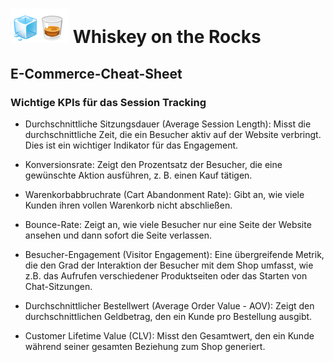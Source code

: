 # <img src="../../Dashboards/python/assets/whisk_rox.png"> Whiskey on the Rocks

## E-Commerce-Cheat-Sheet


### Wichtige KPIs für das Session Tracking

- Durchschnittliche Sitzungsdauer (Average Session Length):
    Misst die durchschnittliche Zeit, die ein Besucher aktiv auf der Website verbringt. Dies ist ein wichtiger Indikator für das Engagement. 

- Konversionsrate:
    Zeigt den Prozentsatz der Besucher, die eine gewünschte Aktion ausführen, z. B. einen Kauf tätigen. 

- Warenkorbabbruchrate (Cart Abandonment Rate):
    Gibt an, wie viele Kunden ihren vollen Warenkorb nicht abschließen. 
- Bounce-Rate:
    Zeigt an, wie viele Besucher nur eine Seite der Website ansehen und dann sofort die Seite verlassen. 
- Besucher-Engagement (Visitor Engagement):
    Eine übergreifende Metrik, die den Grad der Interaktion der Besucher mit dem Shop umfasst, wie z.B. das Aufrufen verschiedener Produktseiten oder das Starten von Chat-Sitzungen. 
- Durchschnittlicher Bestellwert (Average Order Value - AOV):
    Zeigt den durchschnittlichen Geldbetrag, den ein Kunde pro Bestellung ausgibt. 
- Customer Lifetime Value (CLV):
Misst den Gesamtwert, den ein Kunde während seiner gesamten Beziehung zum Shop generiert. 
